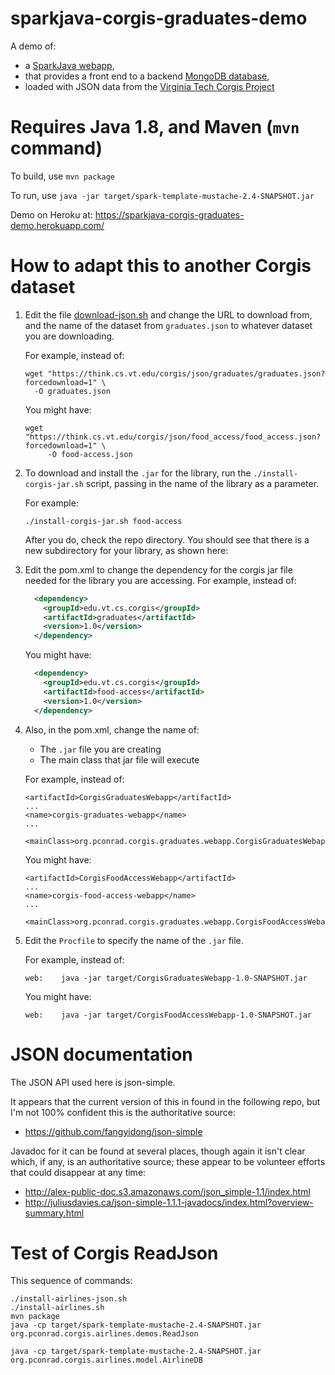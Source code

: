 # sparkjava-corgis-graduates-demo

A demo of:

* a [SparkJava webapp](http://pconrad-webapps.github.io/topics/sparkjava/),
* that provides a front end to a backend [MongoDB database](http://pconrad-webapps.github.io/topics/mongodb/),
* loaded with JSON data from the [Virginia Tech Corgis Project](https://think.cs.vt.edu/corgis/json/index.html)

# Requires Java 1.8, and Maven (`mvn` command)

To build, use `mvn package`

To run, use `java -jar target/spark-template-mustache-2.4-SNAPSHOT.jar`

Demo on Heroku at: https://sparkjava-corgis-graduates-demo.herokuapp.com/


# How to adapt this to another Corgis dataset

1. Edit the file [download-json.sh](download-json.sh) and change the URL to download from,
   and the name of the dataset from `graduates.json` to whatever dataset you are downloading.

   For example, instead of:

   ```
   wget "https://think.cs.vt.edu/corgis/json/graduates/graduates.json?forcedownload=1" \
     -O graduates.json
   ```

   You might have:

   ```
   wget "https://think.cs.vt.edu/corgis/json/food_access/food_access.json?forcedownload=1" \
        -O food-access.json
   ```

2. To download and install the `.jar` for the library, run the `./install-corgis-jar.sh`
    script, passing in the name of the library as a parameter.

    For example:

    ```
    ./install-corgis-jar.sh food-access
    ```

    After you do, check the repo directory.  You should see that there is a new
    subdirectory for your library, as shown here:

    




7. Edit the pom.xml to change the dependency for the corgis jar file needed for
   the library you are accessing.  For example, instead of:

    ```xml
      <dependency>
        <groupId>edu.vt.cs.corgis</groupId>
        <artifactId>graduates</artifactId>
        <version>1.0</version>
      </dependency>
    ```

    You might have:
    

    ```xml
      <dependency>
        <groupId>edu.vt.cs.corgis</groupId>
        <artifactId>food-access</artifactId>
        <version>1.0</version>
      </dependency>
    ```

8. Also, in the pom.xml, change the name of:

    * The `.jar` file you are creating
    * The main class that jar file will execute

    For example, instead of:

    ```
    <artifactId>CorgisGraduatesWebapp</artifactId>
    ...
    <name>corgis-graduates-webapp</name>
    ...
      <mainClass>org.pconrad.corgis.graduates.webapp.CorgisGraduatesWebapp</mainClass>

    ```

    You might have:

    ```
    <artifactId>CorgisFoodAccessWebapp</artifactId>
    ...
    <name>corgis-food-access-webapp</name>
    ...
      <mainClass>org.pconrad.corgis.graduates.webapp.CorgisFoodAccessWebapp</mainClass>
    ```


9. Edit the `Procfile` to specify the name of the `.jar` file.

   For example, instead of:

   ```
   web:    java -jar target/CorgisGraduatesWebapp-1.0-SNAPSHOT.jar
   ```

   You might have:

   ```
   web:    java -jar target/CorgisFoodAccessWebapp-1.0-SNAPSHOT.jar
   ```




# JSON documentation

The JSON API used here is json-simple.

It appears that the current version of this in found in the following repo, but I'm not 100% confident
this is the authoritative source:

* https://github.com/fangyidong/json-simple


Javadoc for it can be found at several places, though again it isn't clear which, if any, is an authoritative
source; these appear to be volunteer efforts that could disappear at any time:

* http://alex-public-doc.s3.amazonaws.com/json_simple-1.1/index.html
* http://juliusdavies.ca/json-simple-1.1.1-javadocs/index.html?overview-summary.html

# Test of Corgis ReadJson

This sequence of commands:

```
./install-airlines-json.sh
./install-airlines.sh
mvn package
java -cp target/spark-template-mustache-2.4-SNAPSHOT.jar org.pconrad.corgis.airlines.demos.ReadJson

java -cp target/spark-template-mustache-2.4-SNAPSHOT.jar org.pconrad.corgis.airlines.model.AirlineDB
```

